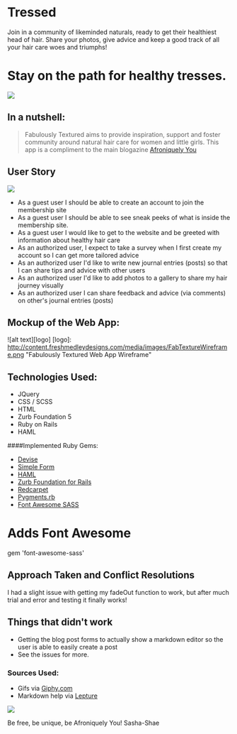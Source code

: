 # Tressed 
Join in a community of likeminded naturals, ready to get their healthiest head of hair. Share your photos, give advice and keep a good track of all your hair care woes and triumphs!

# Stay on the path for healthy tresses.
![](http://i.giphy.com/3o6ZtdDFk90KVFDrbO.gif)


## In a nutshell: 
> Fabulously Textured aims to provide inspiration, support and foster community around natural hair care for women and little girls. This app is a compliment to the main blogazine [Afroniquely You](http://afroniquelyu.com)

## User Story
![](http://i.giphy.com/m6nZqf8bIZEGY.gif)

* As a guest user I should be able to create an account to join the membership site
* As a guest user I should be able to see sneak peeks of what is inside the membership site.
* As a guest user I would like to get to the website and be greeted with information about healthy hair care
* As an authorized user, I expect to take a survey when I first create my account so I can get more tailored advice
* As an authorized user I'd like to write new journal entries (posts) so that I can share tips and advice with other users
* As an authorized user I'd like to add photos to a gallery to share my hair journey visually
* As an authorized user I can share feedback and advice (via comments) on other's journal entries (posts)

## Mockup of the Web App:

![alt text][logo]
[logo]: http://content.freshmedleydesigns.com/media/images/FabTextureWireframe.png "Fabulously Textured Web App Wireframe"

## Technologies Used:
* JQuery
* CSS / SCSS
* HTML
* Zurb Foundation 5
* Ruby on Rails
* HAML

####Implemented Ruby Gems:
  * [Devise](https://github.com/plataformatec/devise)
  * [Simple Form](https://github.com/plataformatec/simple_form)
  * [HAML](http://haml.info)
  * [Zurb Foundation for Rails](https://github.com/zurb/foundation-rails)
  * [Redcarpet](https://github.com/vmg/redcarpet)
  * [Pygments.rb](https://github.com/tmm1/pygments.rb)
  * [Font Awesome SASS](https://github.com/FortAwesome/font-awesome-sass)

# Adds Font Awesome
gem 'font-awesome-sass'

## Approach Taken and Conflict Resolutions

I had a slight issue with getting my fadeOut function to work, but after much trial and error and testing it finally works!

## Things that didn't work
* Getting the blog post forms to actually show a markdown editor so the user is able to easily create a post
* See the issues for more.


### Sources Used:
* Gifs via [Giphy.com](http://Giphy.com)
* Markdown help via [Lepture](http://lab.lepture.com/editor/markdown)

![]( http://i.giphy.com/wpKsEIRY8t2M0.gif)

Be free, be unique, be Afroniquely You!
Sasha-Shae
